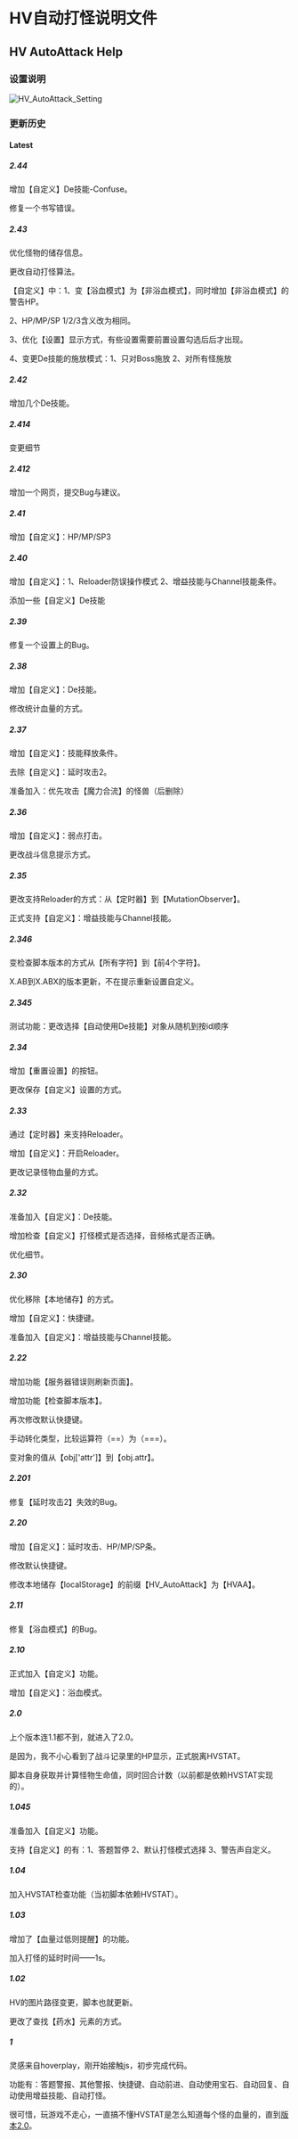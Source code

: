 # HV自动打怪说明文件

## HV AutoAttack Help

### 设置说明

![HV_AutoAttack_Setting](https://raw.githubusercontent.com/dodying/UserJs/master/HV_AutoAttack/HV_AutoAttack_Setting.png)







### 更新历史



#### Latest

##### 2.44

增加【自定义】De技能-Confuse。

修复一个书写错误。



##### 2.43

优化怪物的储存信息。

更改自动打怪算法。

【自定义】中：1、变【浴血模式】为【非浴血模式】，同时增加【非浴血模式】的警告HP。

2、HP/MP/SP 1/2/3含义改为相同。

3、优化【设置】显示方式，有些设置需要前置设置勾选后后才出现。

4、变更De技能的施放模式：1、只对Boss施放 2、对所有怪施放



##### 2.42

增加几个De技能。



##### 2.414

变更细节



##### 2.412

增加一个网页，提交Bug与建议。



##### 2.41

增加【自定义】：HP/MP/SP3



##### 2.40

增加【自定义】：1、Reloader防误操作模式 2、增益技能与Channel技能条件。

添加一些【自定义】De技能



##### 2.39

修复一个设置上的Bug。



##### 2.38

增加【自定义】：De技能。

修改统计血量的方式。



##### 2.37

增加【自定义】：技能释放条件。

去除【自定义】：延时攻击2。

准备加入：优先攻击【魔力合流】的怪兽（后删除）



##### 2.36

增加【自定义】：弱点打击。

更改战斗信息提示方式。



##### 2.35

更改支持Reloader的方式：从【定时器】到【MutationObserver】。

正式支持【自定义】：增益技能与Channel技能。



##### 2.346

变检查脚本版本的方式从【所有字符】到【前4个字符】。

X.AB到X.ABX的版本更新，不在提示重新设置自定义。



##### 2.345

测试功能：更改选择【自动使用De技能】对象从随机到按id顺序



##### 2.34

增加【重置设置】的按钮。

更改保存【自定义】设置的方式。



##### 2.33

通过【定时器】来支持Reloader。

增加【自定义】：开启Reloader。

更改记录怪物血量的方式。



##### 2.32

准备加入【自定义】：De技能。

增加检查【自定义】打怪模式是否选择，音频格式是否正确。

优化细节。



##### 2.30

优化移除【本地储存】的方式。

增加【自定义】：快捷键。

准备加入【自定义】：增益技能与Channel技能。



##### 2.22

增加功能【服务器错误则刷新页面】。

增加功能【检查脚本版本】。

再次修改默认快捷键。

手动转化类型，比较运算符（==）为（===）。

变对象的值从【obj['attr']】到【obj.attr】。



##### 2.201

修复【延时攻击2】失效的Bug。



##### 2.20

增加【自定义】：延时攻击、HP/MP/SP条。

修改默认快捷键。

修改本地储存【localStorage】的前缀【HV_AutoAttack】为【HVAA】。



##### 2.11

修复【浴血模式】的Bug。



##### 2.10

正式加入【自定义】功能。

增加【自定义】：浴血模式。



##### 2.0

上个版本连1.1都不到，就进入了2.0。

是因为，我不小心看到了战斗记录里的HP显示，正式脱离HVSTAT。

脚本自身获取并计算怪物生命值，同时回合计数（以前都是依赖HVSTAT实现的）。



##### 1.045

准备加入【自定义】功能。

支持【自定义】的有：1、答题暂停 2、默认打怪模式选择 3、警告声自定义。



##### 1.04

加入HVSTAT检查功能（当初脚本依赖HVSTAT）。



##### 1.03

增加了【血量过低则提醒】的功能。

加入打怪的延时时间——1s。



##### 1.02

HV的图片路径变更，脚本也就更新。

更改了查找【药水】元素的方式。



##### 1

灵感来自hoverplay，刚开始接触js，初步完成代码。

功能有：答题警报、其他警报、快捷键、自动前进、自动使用宝石、自动回复、自动使用增益技能、自动打怪。

很可惜，玩游戏不走心，一直搞不懂HVSTAT是怎么知道每个怪的血量的，直到[版本2.0](#20)。

